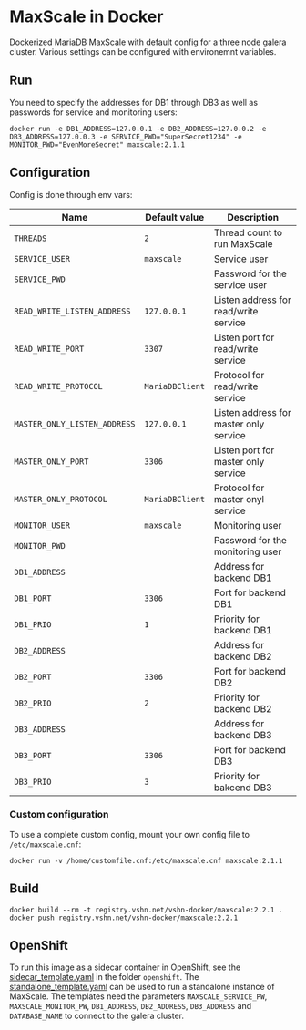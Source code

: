 # MaxScale in Docker
Dockerized MariaDB MaxScale with default config for a three node galera cluster. Various settings can be configured with environemnt variables.

## Run
You need to specify the addresses for DB1 through DB3 as well as passwords for service and monitoring users:
```
docker run -e DB1_ADDRESS=127.0.0.1 -e DB2_ADDRESS=127.0.0.2 -e DB3_ADDRESS=127.0.0.3 -e SERVICE_PWD="SuperSecret1234" -e MONITOR_PWD="EvenMoreSecret" maxscale:2.1.1
```
## Configuration
Config is done through env vars:

| Name                          | Default value       | Description                             |
|-------------------------------|---------------------|-----------------------------------------|
| `THREADS`                     | `2`                 | Thread count to run MaxScale            |
| `SERVICE_USER`                | `maxscale`          | Service user                            |
| `SERVICE_PWD`                 |                     | Password for the service user           |
| `READ_WRITE_LISTEN_ADDRESS`   | `127.0.0.1`         | Listen address for read/write service   |
| `READ_WRITE_PORT`             | `3307`              | Listen port for read/write service      |
| `READ_WRITE_PROTOCOL`         | `MariaDBClient`     | Protocol for read/write service         |
| `MASTER_ONLY_LISTEN_ADDRESS`  | `127.0.0.1`         | Listen address for master only service  |
| `MASTER_ONLY_PORT`            | `3306`              | Listen port for master only service     |
| `MASTER_ONLY_PROTOCOL`        | `MariaDBClient`     | Protocol for master onyl service        |
| `MONITOR_USER`                | `maxscale`          | Monitoring user                         |
| `MONITOR_PWD`                 |                     | Password for the monitoring user        |
| `DB1_ADDRESS`                 |                     | Address for backend DB1                 |
| `DB1_PORT`                    | `3306`              | Port for backend DB1                    |
| `DB1_PRIO`                    | `1`                 | Priority for backend DB1                |
| `DB2_ADDRESS`                 |                     | Address for backend DB2                 |
| `DB2_PORT`                    | `3306`              | Port for backend DB2                    |
| `DB2_PRIO`                    | `2`                 | Priority for backend DB2                |
| `DB3_ADDRESS`                 |                     | Address for backend DB3                 |
| `DB3_PORT`                    | `3306`              | Port for backend DB3                    |
| `DB3_PRIO`                    | `3`                 | Priority for bakcend DB3                |

### Custom configuration
To use a complete custom config, mount your own config file to `/etc/maxscale.cnf`:

```
docker run -v /home/customfile.cnf:/etc/maxscale.cnf maxscale:2.1.1
```

## Build
```
docker build --rm -t registry.vshn.net/vshn-docker/maxscale:2.2.1 .
docker push registry.vshn.net/vshn-docker/maxscale:2.2.1
```

## OpenShift
To run this image as a sidecar container in OpenShift, see the [sidecar_template.yaml](openshift/sidecar_template.yaml) in the folder `openshift`. The [standalone_template.yaml](openshift/standalone_template.yaml) can be used to run a standalone instance of MaxScale. The templates need the parameters `MAXSCALE_SERVICE_PW`, `MAXSCALE_MONITOR_PW`, `DB1_ADDRESS`, `DB2_ADDRESS`, `DB3_ADDRESS` and `DATABASE_NAME` to connect to the galera cluster. 
